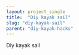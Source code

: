 ```yaml
---
layout: project_single
title:  "Diy kayak sail"
slug: "diy-kayak-sail"
parent: "diy-kayak-hacks"
---
```

Diy kayak sail